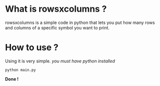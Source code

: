 # What is rowsxcolumns ?
rowsxcolumns is a simple code in python that lets you put how many rows and columns of a specific symbol you want to print.

# How to use ?
Using it is very simple. 
*you must have python installed*

``python main.py``

**Done !**

